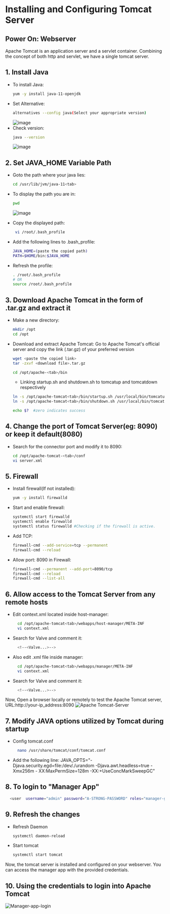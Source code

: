 # Installing and Configuring Tomcat Server

## Power On: Webserver

Apache Tomcat is an application server and a servlet container. Combining the concept of both http and servlet, we have a single tomcat server.

## 1. Install Java

  - To install Java:
    ```bash
    yum -y install java-11-openjdk
    ```
  - Set Alternative:
    ```bash
    alternatives --config java(Select your appropriate version)
    ```
    ![image](https://github.com/SirJosh-i/Tomcat-Config/assets/69949528/b8f14bb3-5de7-41da-980f-a7cbe8806f78)
  - Check version:
    ```bash
    java --version
    ```
    ![image](https://github.com/SirJosh-i/Tomcat-Config/assets/69949528/2c4f360c-e59b-4b95-b7a7-0cd58ecb1fc8)
    
## 2. Set JAVA_HOME Variable Path
  - Goto the path where your java lies:
    ```bash
    cd /usr/lib/jvm/java-11<tab>
    ```
  - To display the path you are in:
    ```bash
    pwd
    ```
    ![image](https://github.com/SirJosh-i/Tomcat-Config/assets/69949528/15be7631-021e-4116-959a-f063ba9b859e)
  - Copy the displayed path:
    ```bash
     vi /root/.bash_profile
    ```

  - Add the following lines to .bash_profile:
      ```bash
      JAVA_HOME=(paste the copied path)
      PATH=$HOME/bin:$JAVA_HOME
      ```
  - Refresh the profile:
    ```bash
    . /root/.bash_profile
    # OR
    source /root/.bash_profile
    ```

## 3. Download Apache Tomcat in the form of .tar.gz and extract it

   - Make a new directory:
     ```bash
     mkdir /opt
     cd /opt
     ```

   - Download and extract Apache Tomcat:
     Go to Apache Tomcat's official server and copy the link (.tar.gz) of your preferred            version
     ```bash
     wget <paste the copied link>
     tar -zxvf <download file>.tar.gz
     ```
     ```bash
     cd /opt/apache-<tab>/bin
     ```
     
     - Linking startup.sh and shutdown.sh to tomcatup and tomcatdown respectively
     ```bash
     ln -s /opt/apache-tomcat<tab>/bin/startup.sh /usr/local/bin/tomcatup
     ln -s /opt/apache-tomcat<tab>/bin/shutdown.sh /usr/local/bin/tomcatdown
     ```
     ```bash
     echo $?  #zero indicates success
     ```

## 4. Change the port of Tomcat Server(eg: 8090) or keep it default(8080)

  - Search for the connector port and modify it to 8090:
    ```bash
    cd /opt/apache-tomcat-<tab>/conf
    vi server.xml
    ```

## 5. Firewall

  - Install firewall(If not installed):
    ```bash
    yum -y install firewalld
    ```
  - Start and enable firewall:
    ```bash
    systemctl start firewalld
    systemctl enable firewalld
    systemctl status firewalld #Checking if the firewall is active.
    ```
  - Add TCP:
    ```bash
    firewall-cmd --add-service=tcp --permanent
    firewall-cmd --reload
    ```
  - Allow port: 8090 in Firewall:
    
    ```bash
    firewall-cmd --permanent --add-port=8090/tcp
    firewall-cmd --reload
    firewall-cmd --list-all
    ```
    
## 6. Allow access to the Tomcat Server from any remote hosts

  - Edit context.xml located inside host-manager:
    ```bash
      cd /opt/apache-tomcat<tab>/webapps/host-manager/META-INF
      vi context.xml
    ```
  - Search for Valve and comment it:
    ```bash
      <!--<Valve...>-->
    ```
  - Also edit .xml file inside manager:
    ```bash
      cd /opt/apache-tomcat<tab>/webapps/manager/META-INF
      vi context.xml
    ```
  - Search for Valve and comment it:
    ```bash
      <!--<Valve...>-->
    ```
Now, Open a browser locally or remotely to test the Apache Tomcat server, URL:http://your-ip_address:8090
![Apache Tomcat-Server](https://github.com/SirJosh-i/Tomcat-Config/assets/69949528/9d676b49-1980-4c6e-a46e-7148c466d873)

## 7. Modify JAVA options utilized by Tomcat during startup
  - Config tomcat.conf 
    ```bash
      nano /usr/share/tomcat/conf/tomcat.conf
    ```
  - Add the following line:
      JAVA_OPTS="-Djava.security.egd=file:/dev/./urandom -Djava.awt.headless=true -Xmx256m -         XX:MaxPermSize=128m -XX:+UseConcMarkSweepGC"

## 8. To login to "Manager App"
  ```bash
    <user  username="admin" password="A-STRONG-PASSWORD" roles="manager-gui,admin-gui"/>
  ```

## 9. Refresh the changes
  - Refresh Daemon
    ```bash
    systemctl daemon-reload
    ```
  - Start tomcat
    ```bash
    systemctl start tomcat
    ```
Now, the tomcat server is installed and configured on your webserver. You can access the manager app with the provided credentials. 
## 10. Using the credentials to login into Apache Tomcat
![Manager-app-login](https://github.com/SirJosh-i/Tomcat-Config/assets/69949528/c8c4dc9c-0717-429c-9a85-6808f1908c66)

    

